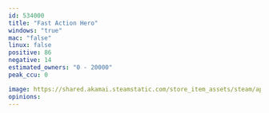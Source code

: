 ```yaml
---
id: 534000
title: "Fast Action Hero"
windows: "true"
mac: "false"
linux: false
positive: 86
negative: 14
estimated_owners: "0 - 20000"
peak_ccu: 0

image: https://shared.akamai.steamstatic.com/store_item_assets/steam/apps/534000/header.jpg?t=1509753243
opinions:
---
```


